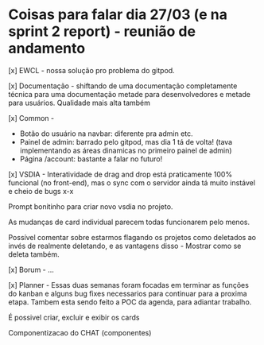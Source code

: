

# Coisas para falar dia 27/03 (e na sprint 2 report) - reunião de andamento

[x] EWCL - nossa solução pro problema do gitpod.

[x] Documentação - shiftando de uma documentação completamente técnica para uma documentação metade para desenvolvedores e metade para usuários. Qualidade mais alta também

[x] Common -
- Botão do usuário na navbar: diferente pra admin etc.
- Painel de admin: barrado pelo gitpod, mas dia 1 tá de volta!
 (tava implementando as áreas dinamicas no primeiro painel de admin)
- Página /account: bastante a falar no futuro!

[x] VSDIA - Interatividade de drag and drop está praticamente 100% funcional (no front-end), mas o sync com o servidor ainda tá muito instável e cheio de bugs x-x

Prompt bonitinho para criar novo vsdia no projeto.

As mudanças de card individual parecem todas funcionarem pelo menos.

Possível comentar sobre estarmos flagando os projetos como deletados ao invés de realmente deletando, e as vantagens disso - Mostrar como se deleta também.

[x] Borum - ...

[x] Planner - 
Essas duas semanas foram focadas em terminar as funções do kanban e alguns bug fixes necessarios para continuar para a proxima etapa. Tambem esta sendo feito a POC da agenda, para adiantar trabalho.

É possivel criar, excluir e exibir os cards

Componentizacao do CHAT (componentes)
